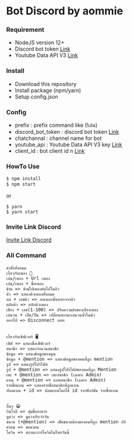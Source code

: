 # Bot Discord by aommie
### Requirement
* NodeJS version 12+
* Discord bot token [Link](https://discord.com/developers/applications)
* Youtube Data API V3 [Link](https://developers.google.com/youtube/v3)

### Install
* Download this repository
* Install package (npm/yarn)
* Setup config.json

### Config
* prefix : prefix command like (!เล่น)
* discord_bot_token : discord bot token [Link](https://discord.com/developers/applications)
* chatchannal : channel name for bot
* youtube_api : Youtube Data API V3 key [Link](https://developers.google.com/youtube/v3)
* client_id : bot client id n [Link](https://discord.com/developers/applications)
### HowTo Use

```bash
$ npm install
$ npm start
```
or
```
$ yarn
$ yarn start
```
### Invite Link Discord 

[Invite Link Discord](https://discord.com/oauth2/authorize?client_id=718169475777822841&scope=bot&permissions=8)

### All Command
```
คำสั่งทั้งหมด
เกี่ยวกับเพลง 🎵
เล่น/เพลง + Url เพลง
เล่น/เพลง + ชื่อเพลง
ข้าม => ข้ามไปเพลงต่อไปในคิว
คิว => แสดงคิวเพลงทั้งหมด
ลบ + เลขคิว => ลบเพลงนั้นออกจากคิว
สลับคิว => สลับคิวเพลง
เสียง + เลข(1-100) => ปรับความดังของเสียงเพลง
เล่นวน + เปิด/ปิด => เปลี่ยนสถานะเล่นวนซ้ำในคิว
ออกไป => Disconnect บอท
​
​
เกี่ยวกับเซิฟเวอร์ 🖥
เซิฟ => แสดงชื่อเซิฟเวอร์
สมาชิก => แสดงจำนวนสมาชิก
ข้อมูล => แสดงข้อมูลของคุณ
ข้อมูล + @mention => แสดงข้อมูลของคนที่ถูก mention
รูป => แสดงรูปโปรไฟล์
รูป + @mention => แสดงรูปโปรไฟล์ของคนที่ถูก Mention
เตะ + @mention => เตะสมาชิก (เฉพาะ Admin)
แบน + @mention => แบนสมาชิก (เฉพาะ Admin)
รายชื่อแบน => แสดงรายชื่อสมาชิกที่ถูกแบน
ปลดแบน + id => ปลดแบนโดยใช้ id จากฟังก์ชัน รายชื่อแบน
​
​
อื่นๆ 😀
กินไรดี => สุ่มชื่ออาหาร
ดูดวง => ดูดวงประจำวัน
ขนาด (+@mention) => เช็คขนาดน้องของคนที่ถูก mention อิอิ
คำคม => ขอคำคม
โควิด => สถานะการโควิดในไทยวันนี้
```